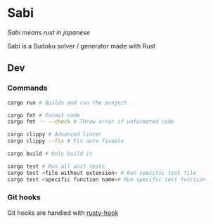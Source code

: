# Sabi

_Sabi means rust in japanese_

Sabi is a Sudoku solver / generator made with Rust

## Dev

### Commands

```sh
cargo run # Builds and run the project

cargo fmt # Format code
cargo fmt -- --check # Throw error if unformated code

cargo clippy # Advanced linter
cargo clippy --fix # Fix auto fixable

cargo build # Only build it

cargo test # Run all unit tests
cargo test <file without extension> # Run specific test file
cargo test <specific function name># Run specific test function
```

### Git hooks

Git hooks are handled with [rusty-hook](https://github.com/swellaby/rusty-hook)
